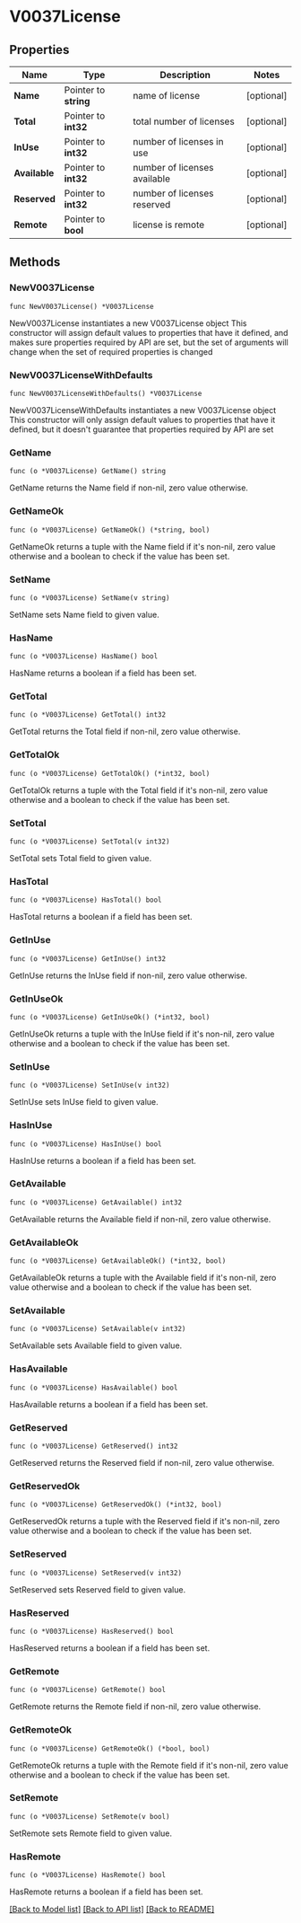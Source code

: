 # V0037License

## Properties

Name | Type | Description | Notes
------------ | ------------- | ------------- | -------------
**Name** | Pointer to **string** | name of license | [optional] 
**Total** | Pointer to **int32** | total number of licenses | [optional] 
**InUse** | Pointer to **int32** | number of licenses in use | [optional] 
**Available** | Pointer to **int32** | number of licenses available | [optional] 
**Reserved** | Pointer to **int32** | number of licenses reserved | [optional] 
**Remote** | Pointer to **bool** | license is remote | [optional] 

## Methods

### NewV0037License

`func NewV0037License() *V0037License`

NewV0037License instantiates a new V0037License object
This constructor will assign default values to properties that have it defined,
and makes sure properties required by API are set, but the set of arguments
will change when the set of required properties is changed

### NewV0037LicenseWithDefaults

`func NewV0037LicenseWithDefaults() *V0037License`

NewV0037LicenseWithDefaults instantiates a new V0037License object
This constructor will only assign default values to properties that have it defined,
but it doesn't guarantee that properties required by API are set

### GetName

`func (o *V0037License) GetName() string`

GetName returns the Name field if non-nil, zero value otherwise.

### GetNameOk

`func (o *V0037License) GetNameOk() (*string, bool)`

GetNameOk returns a tuple with the Name field if it's non-nil, zero value otherwise
and a boolean to check if the value has been set.

### SetName

`func (o *V0037License) SetName(v string)`

SetName sets Name field to given value.

### HasName

`func (o *V0037License) HasName() bool`

HasName returns a boolean if a field has been set.

### GetTotal

`func (o *V0037License) GetTotal() int32`

GetTotal returns the Total field if non-nil, zero value otherwise.

### GetTotalOk

`func (o *V0037License) GetTotalOk() (*int32, bool)`

GetTotalOk returns a tuple with the Total field if it's non-nil, zero value otherwise
and a boolean to check if the value has been set.

### SetTotal

`func (o *V0037License) SetTotal(v int32)`

SetTotal sets Total field to given value.

### HasTotal

`func (o *V0037License) HasTotal() bool`

HasTotal returns a boolean if a field has been set.

### GetInUse

`func (o *V0037License) GetInUse() int32`

GetInUse returns the InUse field if non-nil, zero value otherwise.

### GetInUseOk

`func (o *V0037License) GetInUseOk() (*int32, bool)`

GetInUseOk returns a tuple with the InUse field if it's non-nil, zero value otherwise
and a boolean to check if the value has been set.

### SetInUse

`func (o *V0037License) SetInUse(v int32)`

SetInUse sets InUse field to given value.

### HasInUse

`func (o *V0037License) HasInUse() bool`

HasInUse returns a boolean if a field has been set.

### GetAvailable

`func (o *V0037License) GetAvailable() int32`

GetAvailable returns the Available field if non-nil, zero value otherwise.

### GetAvailableOk

`func (o *V0037License) GetAvailableOk() (*int32, bool)`

GetAvailableOk returns a tuple with the Available field if it's non-nil, zero value otherwise
and a boolean to check if the value has been set.

### SetAvailable

`func (o *V0037License) SetAvailable(v int32)`

SetAvailable sets Available field to given value.

### HasAvailable

`func (o *V0037License) HasAvailable() bool`

HasAvailable returns a boolean if a field has been set.

### GetReserved

`func (o *V0037License) GetReserved() int32`

GetReserved returns the Reserved field if non-nil, zero value otherwise.

### GetReservedOk

`func (o *V0037License) GetReservedOk() (*int32, bool)`

GetReservedOk returns a tuple with the Reserved field if it's non-nil, zero value otherwise
and a boolean to check if the value has been set.

### SetReserved

`func (o *V0037License) SetReserved(v int32)`

SetReserved sets Reserved field to given value.

### HasReserved

`func (o *V0037License) HasReserved() bool`

HasReserved returns a boolean if a field has been set.

### GetRemote

`func (o *V0037License) GetRemote() bool`

GetRemote returns the Remote field if non-nil, zero value otherwise.

### GetRemoteOk

`func (o *V0037License) GetRemoteOk() (*bool, bool)`

GetRemoteOk returns a tuple with the Remote field if it's non-nil, zero value otherwise
and a boolean to check if the value has been set.

### SetRemote

`func (o *V0037License) SetRemote(v bool)`

SetRemote sets Remote field to given value.

### HasRemote

`func (o *V0037License) HasRemote() bool`

HasRemote returns a boolean if a field has been set.


[[Back to Model list]](../README.md#documentation-for-models) [[Back to API list]](../README.md#documentation-for-api-endpoints) [[Back to README]](../README.md)


